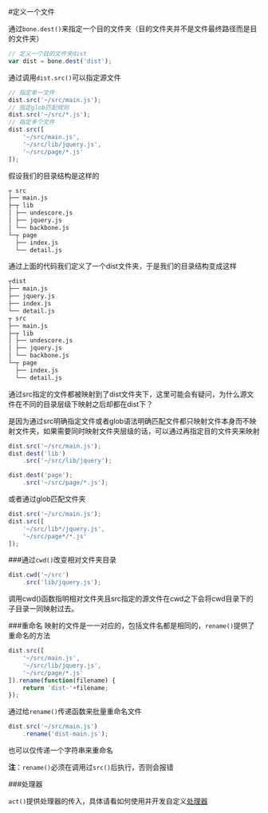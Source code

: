 #定义一个文件

通过`bone.dest()`来指定一个目的文件夹（目的文件夹并不是文件最终路径而是目的文件夹）
```js
// 定义一个目的文件夹dist
var dist = bone.dest('dist');
```
通过调用`dist.src()`可以指定源文件
```js
// 指定单一文件
dist.src('~/src/main.js');
// 指定glob匹配规则
dist.src('~/src/*.js');
// 指定多个文件
dist.src([
	'~/src/main.js',
	'~/src/lib/jquery.js',
	'~/src/page/*.js'
]);
```
假设我们的目录结构是这样的
```sh
┬ src
├── main.js
├─┬ lib
│ ├── undescore.js
│ ├── jquery.js
│ └── backbone.js
└─┬ page
  ├── index.js
  └── detail.js
```
通过上面的代码我们定义了一个dist文件夹，于是我们的目录结构变成这样
```sh
┬dist
├── main.js
├── jquery.js
├── index.js
└── detail.js
┬ src
├── main.js
├─┬ lib
│ ├── undescore.js
│ ├── jquery.js
│ └── backbone.js
└─┬ page
  ├── index.js
  └── detail.js
```
通过src指定的文件都被映射到了dist文件夹下，这里可能会有疑问，为什么源文件在不同的目录层级下映射之后却都在dist下？

是因为通过src明确指定文件或者glob语法明确匹配文件都只映射文件本身而不映射文件夹，如果需要同时映射文件夹层级的话，可以通过再指定目的文件夹来映射
```js
dist.src('~/src/main.js');
dist.dest('lib')
	.src('~/src/lib/jquery');

dist.dest('page');
	.src('~/src/page/*.js');
```
或者通过glob匹配文件夹
```js
dist.src('~/src/main.js');
dist.src([
	'~/src/lib*/jquery.js',
	'~/src/page*/*.js'
]);
```
###通过`cwd()`改变相对文件夹目录
```js
dist.cwd('~/src')
	.src('lib/jquery.js');
```

调用cwd()函数指明相对文件夹且src指定的源文件在cwd之下会将cwd目录下的子目录一同映射过去。

###重命名
映射的文件是一一对应的，包括文件名都是相同的，`rename()`提供了重命名的方法

```js
dist.src([
	'~/src/main.js',
	'~/src/lib/jquery.js',
	'~/src/page/*.js'
]).rename(function(filename) {
	return 'dist-'+filename;
});
```
通过给`rename()`传递函数来批量重命名文件
```js
dist.src('~/src/main.js')
	.rename('dist-main.js');
```
也可以仅传递一个字符串来重命名

**注**：`rename()`必须在调用过`src()`后执行，否则会报错

###处理器

`act()`提供处理器的传入，具体请看如何使用并开发自定义[处理器](https://github.com/wyicwx/bone/blob/master/docs/plugin.md)